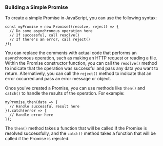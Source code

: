 ### Building a Simple Promise
To create a simple Promise in JavaScript, you can use the following syntax:

```
const myPromise = new Promise((resolve, reject) => {
  // Do some asynchronous operation here
  // If successful, call resolve()
  // If there's an error, call reject()
});
```

You can replace the comments with actual code that performs an asynchronous operation, such as making an HTTP request or reading a file. Within the Promise constructor function, you can call the `resolve()` method to indicate that the operation was successful and pass any data you want to return. Alternatively, you can call the `reject()` method to indicate that an error occurred and pass an error message or object. 

Once you've created a Promise, you can use methods like `then()` and `catch()` to handle the results of the operation. For example:

```
myPromise.then(data => {
  // Handle successful result here
}).catch(error => {
  // Handle error here
});
```

The `then()` method takes a function that will be called if the Promise is resolved successfully, and the `catch()` method takes a function that will be called if the Promise is rejected.
